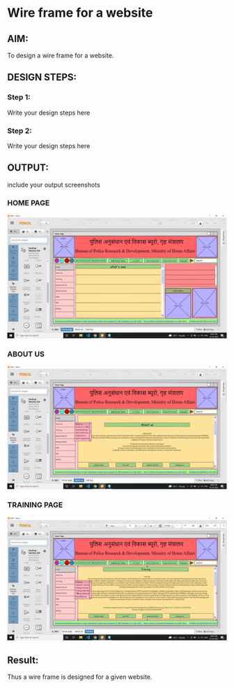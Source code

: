 # Wire frame for a website

## AIM:
To design a wire frame for a website.

## DESIGN STEPS:

### Step 1:
Write your design steps here 

### Step 2:
Write your design steps here

## OUTPUT:
include your output screenshots 
### HOME PAGE
![output](home.png)
### ABOUT US
![output](abt.png)
### TRAINING PAGE
![output](tra.png)


## Result:
Thus a wire frame is designed for a given website.
